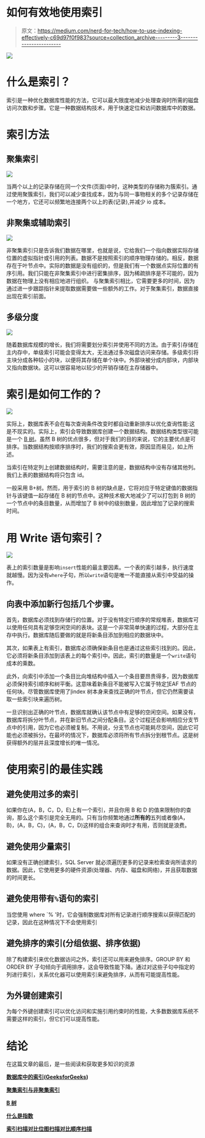 # 如何有效地使用索引

> 原文：<https://medium.com/nerd-for-tech/how-to-use-indexing-effectively-c69d97f0f983?source=collection_archive---------3----------------------->

![](img/fad632ddbc1a1094f3d31a06fb6e06ef.png)

# 什么是索引？

索引是一种优化数据库性能的方法，它可以最大限度地减少处理查询时所需的磁盘访问次数和步骤。它是一种数据结构技术，用于快速定位和访问数据库中的数据。

# 索引方法

## **聚集索引**

![](img/89b791ad6e9ff70618b40ea47e39594e.png)

当两个以上的记录存储在同一个文件(页面)中时，这种类型的存储称为簇索引。通过使用聚簇索引，我们可以减少查找成本，因为与同一事物相关的多个记录存储在一个地方，它还可以频繁地连接两个以上的表(记录),并减少 io 成本。

## **非聚集或辅助索引**

![](img/c0e4065488c88e1fecdc4366944dd755.png)

非聚集索引只是告诉我们数据在哪里，也就是说，它给我们一个指向数据实际存储位置的虚拟指针或引用的列表。数据不是按照索引的顺序物理存储的。相反，数据存在于叶节点中。实际的数据是没有组织的，但是我们有一个数据点实际位置的有序引用。我们只能在非聚集索引中进行密集排序，因为稀疏排序是不可能的，因为数据在物理上没有相应地进行组织。
与聚集索引相比，它需要更多的时间，因为通过进一步跟踪指针来提取数据需要做一些额外的工作。对于聚集索引，数据直接出现在索引前面。

## **多级分度**

![](img/050f509cde601b2b4fe8b38e7756a043.png)

随着数据库规模的增长，我们将需要划分索引并使用不同的方法。由于索引存储在主内存中，单级索引可能会变得太大，无法通过多次磁盘访问来存储。多级索引将主块分成各种较小的块，以便将其存储在单个块中。外部块被分成内部块，内部块又指向数据块。这可以很容易地以较少的开销存储在主存储器中。

# 索引是如何工作的？

![](img/314d047568a7268f1dba5076bcffadb0.png)

实际上，数据库表不会在每次查询条件改变时都自动重新排序以优化查询性能:这是不现实的。实际上，索引会导致数据库创建一个数据结构。数据结构类型很可能是一个 [B 树](https://www.cs.cornell.edu/courses/cs3110/2012sp/recitations/rec25-B-trees/rec25.html)。虽然 B 树的优点很多，但对于我们的目的来说，它的主要优点是可排序。当数据结构按顺序排序时，我们的搜索会更有效，原因显而易见，如上所述。

当索引在特定列上创建数据结构时，需要注意的是，数据结构中没有存储其他列。我们上表的数据结构将只包含 id。

一般采用 B+树。然而，用于索引的 B 树的缺点是，它将对应于特定键值的数据指针与该键值一起存储在 B 树的节点中。这种技术极大地减少了可以打包到 B 树的一个节点中的条目数量，从而增加了 B 树中的级别数量，因此增加了记录的搜索时间。

# 用 Write 语句索引？

![](img/9be39caf3eb3a6a64a0ea6e154e52e66.png)

表上的索引数量是影响`insert`性能的最主要因素。一个表的索引越多，执行速度就越慢。因为没有`where`子句，所以`write`语句是唯一不能直接从索引中受益的操作。

## 向表中添加新行包括几个步骤。

首先，数据库必须找到存储行的位置。对于没有特定行顺序的常规堆表，数据库可以使用任何具有足够空闲空间的表块。这是一个非常简单快速的过程，大部分在主存中执行。数据库随后要做的就是将新条目添加到相应的数据块中。

其次，如果表上有索引，数据库必须确保新条目也是通过这些索引找到的。因此，它必须将新条目添加到该表上的每个索引中。因此，索引的数量是一个`write`语句成本的乘数。

此外，向索引中添加一个条目比向堆结构中插入一个条目要昂贵得多，因为数据库必须保持索引顺序和树平衡。这意味着新条目不能被写入它属于特定[1](https://use-the-index-luke.com/sql/anatomy/the-leaf-nodes)EAF 节点的任何块。尽管数据库使用了[I](https://use-the-index-luke.com/sql/anatomy/the-tree)index 树本身来查找正确的叶节点，但它仍然需要读取一些索引块来遍历树。

一旦识别出正确的叶节点，数据库就确认该节点中有足够的空闲空间。如果没有，数据库将拆分叶节点，并在新旧节点之间分配条目。这个过程还会影响相应分支节点中的引用，因为它也必须被复制。不用说，分支节点也可能耗尽空间，因此它可能也必须被拆分。在最坏的情况下，数据库必须将所有节点拆分到根节点。这是树获得额外的层并且深度增长的唯一情况。

# 使用索引的最佳实践

## 避免使用过多的索引

如果你在(A，B，C，D，E)上有一个索引，并且你用 B 和 D 的值来限制你的查询，那么这个索引是完全无用的。只有当你频繁地通过**所有的**五列或者像(A，B)，(A，B，C)，(A，B，C，D)这样的组合来查询时才有用，否则就是浪费。

## 避免使用少量索引

如果没有正确创建索引，SQL Server 就必须遍历更多的记录来检索查询所请求的数据。因此，它使用更多的硬件资源(处理器、内存、磁盘和网络)，并且获取数据的时间更长。

## 避免使用带有`%`语句的索引

当您使用 where `% '时，它会强制数据库对所有记录进行顺序搜索以获得匹配的记录，因此在这种情况下不会使用索引

## 避免排序的索引(分组依据、排序依据)

除了构建索引来优化数据访问之外，索引还可以用来避免排序。GROUP BY 和 ORDER BY 子句倾向于调用排序，这会导致性能下降。通过对这些子句中指定的列进行索引，关系优化器可以使用索引来避免排序，从而有可能提高性能。

## 为外键创建索引

为每个外键创建索引可以优化访问和实施引用约束时的性能，大多数数据库系统不需要这样的索引，但它们可以提高性能。

# 结论

在这篇文章的最后，是一些阅读和获取更多知识的资源

[**数据库中的索引**](https://www.geeksforgeeks.org/indexing-in-databases-set-1/)**(**[**GeeksforGeeks**](https://www.geeksforgeeks.org/indexing-in-databases-set-1/)**)**

[**聚集索引与非聚集索引**](https://www.c-sharpcorner.com/blogs/differences-between-clustered-index-and-nonclustered-index1)

[**B 树**](https://en.wikipedia.org/wiki/B-tree)

[**什么是指数**](https://www.tutorialspoint.com/postgresql/postgresql_indexes.htm)

[**索引扫描对比位图扫描对比顺序扫描**](https://www.cybertec-postgresql.com/en/postgresql-indexing-index-scan-vs-bitmap-scan-vs-sequential-scan-basics/#builds)